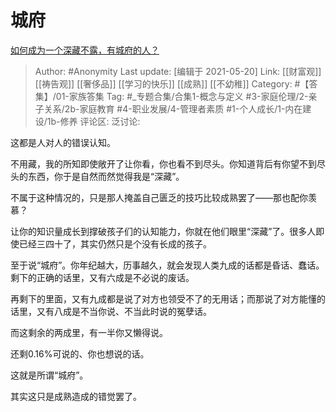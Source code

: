 # 城府
[如何成为一个深藏不露，有城府的人？](https://www.zhihu.com/question/26079021/answer/824913378)

> Author: #Anonymity
> Last update: [编辑于 2021-05-20]
> Link: [[财富观]] [[祷告观]] [[奢侈品]] [[学习的快乐]] [[成熟]] [[不幼稚]]
> Category: #【答集】/01-家族答集
> Tag: #_专题合集/合集1-概念与定义 #3-家庭伦理/2-亲子关系/2b-家庭教育 #4-职业发展/4-管理者素质 #1-个人成长/1-内在建设/1b-修养
> 评论区:
> 泛讨论:

这都是人对人的错误认知。

不用藏，我的所知即使敞开了让你看，你也看不到尽头。你知道背后有你望不到尽头的东西，你于是自然而然觉得我是“深藏”。

不属于这种情况的，只是那人掩盖自己匮乏的技巧比较成熟罢了——那也配你羡慕？

让你的知识量成长到撑破孩子们的认知能力，你就在他们眼里“深藏”了。很多人即使已经三四十了，其实仍然只是个没有长成的孩子。

至于说“城府”。你年纪越大，历事越久，就会发现人类九成的话都是昏话、蠢话。剩下的正确的话里，又有六成是不必说的废话。

再剩下的里面，又有九成都是说了对方也领受不了的无用话；而那说了对方能懂的话里，又有八成是不当你说、不当此时说的冤孽话。

而这剩余的两成里，有一半你又懒得说。

还剩0.16%可说的、你也想说的话。

这就是所谓“城府”。

其实这只是成熟造成的错觉罢了。
